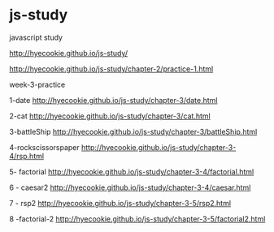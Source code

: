 # js-study
javascript study

http://hyecookie.github.io/js-study/

http://hyecookie.github.io/js-study/chapter-2/practice-1.html


week-3-practice

1-date
http://hyecookie.github.io/js-study/chapter-3/date.html

2-cat
http://hyecookie.github.io/js-study/chapter-3/cat.html


3-battleShip
http://hyecookie.github.io/js-study/chapter-3/battleShip.html

4-rockscissorspaper
http://hyecookie.github.io/js-study/chapter-3-4/rsp.html

5- factorial
http://hyecookie.github.io/js-study/chapter-3-4/factorial.html

6 - caesar2
http://hyecookie.github.io/js-study/chapter-3-4/caesar.html

7 - rsp2
http://hyecookie.github.io/js-study/chapter-3-5/rsp2.html

8 -factorial-2
http://hyecookie.github.io/js-study/chapter-3-5/factorial2.html




